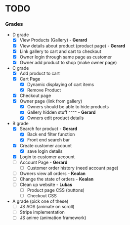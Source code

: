 # TODO
### Grades
- D grade
    - [x] View Products (Gallery) - **Gerard**
    - [x] View details about product (product page) - **Gerard**
    - [x] Link gallery to cart and cart to checkout
    - [x] Owner login through same page as customer
    - [x] Owner add product to shop (make owner page)
- C grade
    - [x] Add product to cart
    - [x] Cart Page
        - [x] Dynamic displaying of cart items
        - [x] Remove Product
    - [x] Checkout page
    - [x] Owner page (link from gallery)
        - [x] Owners should be able to hide products
        - [x] Gallery hidden stuff ^^^^ - **Gerard**
        - [x] Owners edit product details
- B grade
    - [x] Search for product - **Gerard**
        - [x] Back end filter function
        - [x] Front end search bar
    - [x] Create customer account
        - [x] save login details
    - [x] Login to customer account
    - [ ] Account Page - **Gerard**
        - [ ] Customer order history (need account page)
    - [ ] Owners view all orders - **Kealan**
    - [ ] Change the state of orders - **Kealan**
    - [ ] Clean up website - **Lukas**
        - [ ] Product page CSS (buttons)
        - [ ] Checkout CSS
- A grade (pick one of these)
    - [ ] JS AOS (animate on scroll)
    - [ ] Stripe implementation
    - [ ] JS anime (animation framework) 